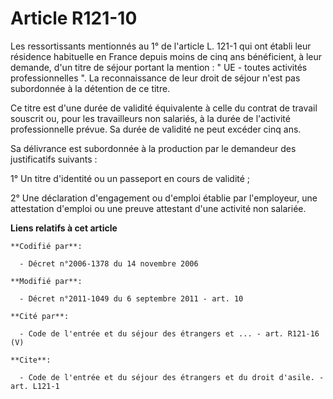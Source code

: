 # Article R121-10

Les ressortissants mentionnés au 1° de l'article L. 121-1 qui ont établi leur résidence habituelle en France depuis moins de
cinq ans bénéficient, à leur demande, d'un titre de séjour portant la mention : " UE - toutes activités professionnelles ".
La reconnaissance de leur droit de séjour n'est pas subordonnée à la détention de ce titre. 

Ce titre est d'une durée de validité équivalente à celle du contrat de travail souscrit ou, pour les travailleurs non
salariés, à la durée de l'activité professionnelle prévue. Sa durée de validité ne peut excéder cinq ans. 

Sa délivrance est subordonnée à la production par le demandeur des justificatifs suivants : 

1° Un titre d'identité ou un passeport en cours de validité ; 

2° Une déclaration d'engagement ou d'emploi établie par l'employeur, une attestation d'emploi ou une preuve attestant d'une
activité non salariée.

**Liens relatifs à cet article**

	**Codifié par**:

	  - Décret n°2006-1378 du 14 novembre 2006

	**Modifié par**:

	  - Décret n°2011-1049 du 6 septembre 2011 - art. 10

	**Cité par**:

	  - Code de l'entrée et du séjour des étrangers et ... - art. R121-16 (V)

	**Cite**:

	  - Code de l'entrée et du séjour des étrangers et du droit d'asile. - art. L121-1

